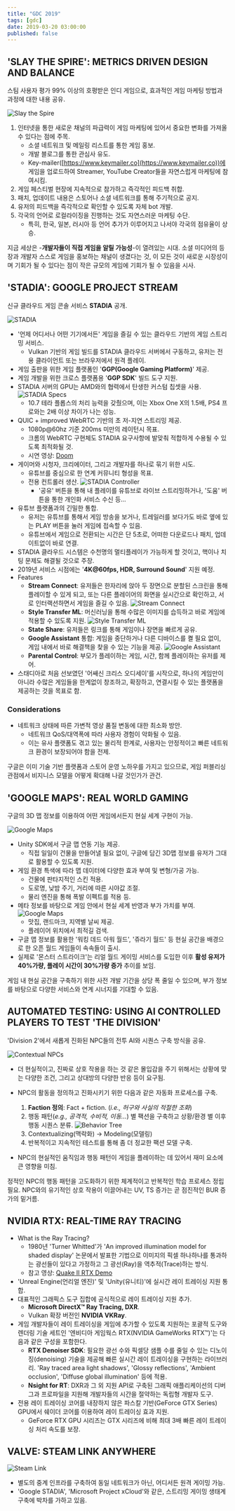 ```yaml
---
title: "GDC 2019"
tags: [gdc]
date: 2019-03-20 03:00:00
published: false
---
```


## 'SLAY THE SPIRE': METRICS DRIVEN DESIGN AND BALANCE
스팀 사용자 평가 99% 이상의 호평받은 인디 게임으로, 효과적인 게임 마케팅 방법과 과정에 대한 내용 공유.

![Slay the Spire](../assets/images/slay-the-spire.png)

1. 인터넷을 통한 새로운 채널의 파급력이 게임 마케팅에 있어서 중요한 변화를 가져올 수 있다는 점에 주목.
    - 소셜 네트워크 및 메일링 리스트를 통한 게임 홍보.
    - 개발 블로그를 통한 관심사 유도.
    - Key-mailer([https://www.keymailer.co](https://www.keymailer.co))에 게임을 업로드하여 Streamer, YouTube Creator들을 자연스럽게 마케팅에 참여시킴.
2. 게임 페스티벌 현장에 지속적으로 참가하고 즉각적인 피드백 취합.
3. 패치, 업데이트 내용은 스토어나 소셜 네트워크를 통해 주기적으로 공지.
4. 유저의 피드백을 즉각적으로 확인할 수 있도록 자체 bot 개발.
5. 각국의 언어로 로컬라이징을 진행하는 것도 자연스러운 마케팅 수단.
    - 특히, 한국, 일본, 러시아 등 언어 추가가 이루어지고 나서야 각국의 점유율이 상승.

지금 세상은 -**개발자들이 직접 게임을 알릴 가능성**-이 열려있는 시대. 소셜 미디어의 등장과 개발자 스스로 게임을 홍보하는 채널이 생겼다는 것, 이 모든 것이 새로운 시장성이며 기회가 될 수 있다는 점이 작은 규모의 게임에 기회가 될 수 있음을 시사.


## 'STADIA': GOOGLE PROJECT STREAM
신규 클라우드 게임 콘솔 서비스 **STADIA** 공개.

![STADIA](../assets/images/stadia-1.jpg)

- '언제 어디서나 어떤 기기에서든' 게임을 즐길 수 있는 클라우드 기반의 게임 스트리밍 서비스.
    - Vulkan 기반의 게임 빌드를 STADIA 클라우드 서버에서 구동하고, 유저는 전용 클라이언트 또는 브라우저에서 원격 플레이.
- 게임 출판을 위한 게임 플랫폼인 '**GGP(Google Gaming Platform)**' 제공.
- 게임 개발을 위한 크로스 플랫폼용 '**GGP SDK**' 빌드 도구 지원.
- STADIA 서버의 GPU는 AMD와의 협력에서 탄생한 커스텀 칩셋을 사용.
    ![STADIA Specs](../assets/images/stadia-2.jpg)
    - 10.7 테라 플롭스의 처리 능력을 갖췄으며, 이는 Xbox One X의 1.5배, PS4 프로와는 2배 이상 차이가 나는 성능.
- QUIC + improved WebRTC 기반의 초 저-지연 스트리밍 제공.
    - 1080p@60hz 기준 200ms 미만의 레이턴시 목표.
    - 크롬의 WebRTC 구현체도 STADIA 요구사항에 발맞춰 적합하게 수용될 수 있도록 최적화될 것.
    - 시연 영상: [Doom](https://www.youtube.com/watch?v=y-tgUx6lD4Y)
- 게이머와 시청자, 크리에이터, 그리고 개발자를 하나로 묶기 위한 시도.
    - 유튜브를 중심으로 한 연계 커뮤니티 형성을 목표.
    - 전용 컨트롤러 생산.
    ![STADIA Controller](../assets/images/stadia-controller.png)
        - '공유' 버튼을 통해 내 플레이를 유튜브로 라이브 스트리밍하거나, '도움' 버튼을 통한 개인화 서비스 수신 등...
- 유튜브 플랫폼과의 긴밀한 통합.
    - 유저는 유튜브를 통해서 게임 방송을 보거나, 트레일러를 보다가도 바로 옆에 있는 PLAY 버튼을 눌러 게임에 접속할 수 있음.
    - 유튜브에서 게임으로 전환되는 시간은 단 5초로, 어떠한 다운로드나 패치, 업데이트없이 바로 연결.
- STADIA 클라우드 시스템은 수천명의 멀티플레이가 가능하게 할 것이고, 핵이나 치팅 문제도 해결될 것으로 주장.
- 2019년 서비스 시점에는 '**4K@60fps, HDR, Surround Sound**' 지원 예정.
- Features
    - **Stream Connect**: 유저들은 한자리에 앉아 두 장면으로 분할된 스크린을 통해 플레이할 수 있게 되고, 또는 다른 플레이어의 화면을 실시간으로 확인하고, 서로 인터랙션하면서 게임을 즐길 수 있음.
        ![Stream Connect](../assets/images/stream-connect.png)
    - **Style Transfer ML**: 머신러닝을 통해 수많은 이미지를 습득하고 바로 게임에 적용할 수 있도록 지원.
        ![Style Transfer ML](../assets/images/style-transfer-ml.jpg)
    - **State Share**: 유저들은 링크를 통해 게임이나 장면을 빠르게 공유.
    - **Google Assistant** 통합: 게임을 중단하거나 다른 디바이스를 켤 필요 없이, 게임 내에서 바로 해결책을 찾을 수 있는 기능을 제공.
        ![Google Assistant](../assets/images/stadia-google-assistant.jpg)
    - **Parental Control**: 부모가 플레이하는 게임, 시간, 함께 플레이하는 유저를 제어.
- 스태디아로 처음 선보였던 '어쌔신 크리스 오디세이'를 시작으로, 하나의 게임만이 아니라 수많은 게임들을 한계없이 창조하고, 확장하고, 연결시킬 수 있는 플랫폼을 제공하는 것을 목표로 함.

### Considerations
- 네트워크 상태에 따른 가변적 영상 품질 변동에 대한 최소화 방안.
    - 네트워크 QoS/대역폭에 따라 사용자 경험이 악화될 수 있음.
    - 이는 유사 플랫폼도 겪고 있는 물리적 한계로, 사용자는 안정적이고 빠른 네트워크 환경이 보장되어야 함을 전제. 

구글은 이미 기술 기반 플랫폼과 스토어 운영 노하우를 가지고 있으므로, 게임 퍼블리싱 관점에서 비지니스 모델을 어떻게 확대해 나갈 것인가가 관건.


## 'GOOGLE MAPS': REAL WORLD GAMING
구글의 3D 맵 정보를 이용하여 어떤 게임에서든지 현실 세계 구현이 가능.

![Google Maps](../assets/images/google-map-real-world.png)
- Unity SDK에서 구글 맵 연동 기능 제공.
    - 직접 일일이 건물을 만들어낼 필요 없이, 구글에 담긴 3D맵 정보를 유저가 그대로 활용할 수 있도록 지원.
- 게임 환경 특색에 따라 맵 데이터에 다양한 효과 부여 및 변형/가공 가능.
    - 건물에 판타지적인 스킨 적용.
    - 도로명, 낮밤 주기, 거리에 따른 시야값 조절.
    - 물리 엔진을 통해 폭발 이펙트를 적용 등.
- 메타 정보를 바탕으로 게임 안에서 현실 세계 반영과 부가 가치를 부여.
    ![Google Maps](../assets/images/google-map-real-world-2.png)
    - 맛집, 랜드마크, 지역별 날씨 제공.
    - 플레이어 위치에서 최적길 검색.
- 구글 맵 정보를 활용한 '워킹 데드 아워 월드', '쥬라기 월드' 등 현실 공간을 배경으로 한 오픈 월드 게임들이 속속들이 출시.
- 실제로 '몬스터 스트라이크'는 리얼 월드 게이밍 서비스를 도입한 이후 **활성 유저가 40%가량, 플레이 시간이 30%가량 증가** 추이를 보임.

게임 내 현실 공간을 구축하기 위한 사전 개발 기간을 상당 폭 줄일 수 있으며, 부가 정보를 바탕으로 다양한 서비스와 연계 시너지를 기대할 수 있음.


## AUTOMATED TESTING: USING AI CONTROLLED PLAYERS TO TEST 'THE DIVISION'
'Division 2'에서 새롭게 진화된 NPC들의 전투 AI와 시퀀스 구축 방식을 공유.

![Contextual NPCs](../assets/images/npc-context.png)

- 더 현실적이고, 진짜로 상호 작용을 하는 것 같은 몰입감을 주기 위해서는 상황에 맞는 다양한 조건, 그리고 상대방의 다양한 반응 등이 요구됨.
- NPC의 활동을 정의하고 진화시키기 위한 다음과 같은 자동화 프로세스를 구축.
    1. **Faction 정의**: Fact + fiction. (*i.e., 허구와 사실의 적절한 조화*)
    2. 행동 패턴(*e.g., 공격적, 수비적, 이동...*) 별 팩션을 구축하고 상황/환경 별 이후 행동 시퀀스 분류.
        ![Behavior Tree](../assets/images/faction-behavior-tree.png)
    3. Contextualizing(맥락화) -> Modeling(모델링)
    4. 반복적이고 지속적인 테스트를 통해 좀 더 정교한 팩션 모델 구축.

- NPC의 현실적인 움직임과 행동 패턴이 게임을 플레이하는 데 있어서 재미 요소에 큰 영향을 미침.

정적인 NPC의 행동 패턴을 고도화하기 위한 체계적이고 반복적인 학습 프로세스 정립 필요. NPC와의 유기적인 상호 작용이 이끌어내는 UV, TS 증가는 곧 점진적인 BUR 증가의 밑거름.


## NVIDIA RTX: REAL-TIME RAY TRACING
- What is the Ray Tracing?
    - 1980년 'Turner Whitted'가 'An improved illumination model for shaded display' 논문에서 발표한 기법으로 이미지의 픽셀 하나하나를 통과하는 광선들이 있다고 가정하고 그 광선(Ray)을 역추적(Trace)하는 방식.
    - 참고 영상: [Quake II RTX Demo](https://www.youtube.com/watch?v=vY0W3MkZFs4)
- 'Unreal Engine(언리얼 엔진)' 및 'Unity(유니티)'에 실시간 레이 트레이싱 지원 통합.
- 대표적인 그래픽스 도구 집합에 공식적으로 레이 트레이싱 지원 추가.
    - **Microsoft DirectX™ Ray Tracing, DXR**.
    - Vulkan 확장 버전인 **NVIDIA VKRay**.
- 게임 개발자들이 레이 트레이싱을 게임에 추가할 수 있도록 지원하는 포괄적 도구와 렌더링 기술 세트인 '엔비디아 게임웍스 RTX(NVIDIA GameWorks RTX™)'는 다음과 같은 구성을 포함한다.
    - **RTX Denoiser SDK**: 필요한 광선 수와 픽셀당 샘플 수를 줄일 수 있는 디노이징(denoising) 기술을 제공해 빠른 실시간 레이 트레이싱을 구현하는 라이브러리. 'Ray traced area light shadows', 'Glossy reflections', 'Ambient occlusion', 'Diffuse global illumination' 등에 적용.
    - **Nsight for RT**: DXR과 그 외 지원 API로 구축된 그래픽 애플리케이션의 디버그과 프로파일을 지원해 개발자들의 시간을 절약하는 독립형 개발자 도구.
- 전용 레이 트레이싱 코어를 내장하지 않은 파스칼 기반(GeForce GTX Series) GPU에서 쉐이더 코어를 이용하여 레이 트레이싱 효과 지원.
    - GeForce RTX GPU 시리즈는 GTX 시리즈에 비해 최대 3배 빠른 레이 트레이싱 처리 속도를 보장.


## VALVE: STEAM LINK ANYWHERE
![Steam Link](../assets/images/steam-link-anywhere.jpg)
- 별도의 중계 인프라를 구축하여 동일 네트워크가 아닌, 어디서든 원격 게이밍 가능.
- 'Google STADIA', 'Microsoft Project xCloud'와 같은, 스트리밍 게이밍 생태계 구축에 박차를 가하고 있음.
